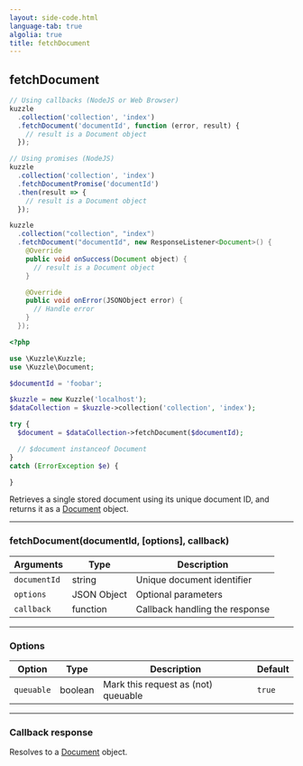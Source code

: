 ```yaml
---
layout: side-code.html
language-tab: true
algolia: true
title: fetchDocument
---
```


## fetchDocument

```js
// Using callbacks (NodeJS or Web Browser)
kuzzle
  .collection('collection', 'index')
  .fetchDocument('documentId', function (error, result) {
    // result is a Document object
  });

// Using promises (NodeJS)
kuzzle
  .collection('collection', 'index')
  .fetchDocumentPromise('documentId')
  .then(result => {
    // result is a Document object
  });
```

```java
kuzzle
  .collection("collection", "index")
  .fetchDocument("documentId", new ResponseListener<Document>() {
    @Override
    public void onSuccess(Document object) {
      // result is a Document object
    }

    @Override
    public void onError(JSONObject error) {
      // Handle error
    }
  });
```

```php
<?php

use \Kuzzle\Kuzzle;
use \Kuzzle\Document;

$documentId = 'foobar';

$kuzzle = new Kuzzle('localhost');
$dataCollection = $kuzzle->collection('collection', 'index');

try {
  $document = $dataCollection->fetchDocument($documentId);

  // $document instanceof Document
}
catch (ErrorException $e) {

}
```

Retrieves a single stored document using its unique document ID, and returns it as a [Document](/sdk-reference/document/) object.

---

### fetchDocument(documentId, [options], callback)

| Arguments | Type | Description |
|---------------|---------|----------------------------------------|
| ``documentId`` | string | Unique document identifier |
| ``options`` | JSON Object | Optional parameters |
| ``callback`` | function | Callback handling the response |

---

### Options

| Option | Type | Description | Default |
|---------------|---------|----------------------------------------|---------|
| ``queuable`` | boolean | Mark this request as (not) queuable | ``true`` |

---

### Callback response

Resolves to a [Document](/sdk-reference/document/) object.
